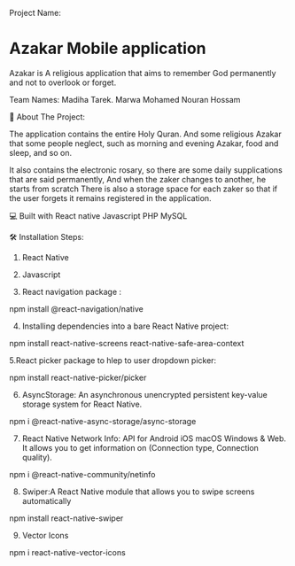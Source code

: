 Project Name:

# Azakar Mobile application
Azakar is A religious application that aims to remember God permanently and not to overlook or forget.

Team Names:
Madiha Tarek.
Marwa Mohamed
Nouran Hossam

🧐 About The Project:

The application contains the entire Holy Quran.
And some religious Azakar that some people neglect, such as morning and evening Azakar, food and sleep, and so on.

It also contains the electronic rosary, so there are some daily supplications that are said permanently,
And when the zaker changes to another, he starts from scratch
There is also a storage space for each zaker so that if the user forgets it remains registered in the application.

💻 Built with
React native
Javascript
PHP
MySQL


🛠️ Installation Steps:
1. React Native

2. Javascript

3. React navigation package :

npm install @react-navigation/native

4. Installing dependencies into a bare React Native project:

npm install react-native-screens react-native-safe-area-context

5.React picker package to hlep to user dropdown picker:

npm install react-native-picker/picker

6. AsyncStorage: An asynchronous unencrypted persistent key-value storage system for React Native.

npm i @react-native-async-storage/async-storage

7. React Native Network Info: API for Android iOS macOS Windows & Web. It allows you to get information on (Connection type, Connection quality).

npm i @react-native-community/netinfo

8. Swiper:A React Native module that allows you to swipe screens automatically

 npm install react-native-swiper

9. Vector Icons

npm i react-native-vector-icons

